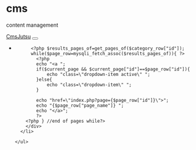 # cms
content management
<nav class="navbar navbar-expand-sm navbar-dark bg-dark p-3">
  <a class="navbar-brand" href="#">CmsJutsu</a>
  <button class="navbar-toggler" type="button" data-toggle="collapse" data-target="#navMenu" aria-controls="navbarSupportedContent" aria-expanded="false" aria-label="Toggle navigation">
    <span class="navbar-toggler-icon"></span>
  </button>
  <div class="collapse navbar-collapse" id="navMenu">
    <ul class="navbar-nav">
      <?php $results_cats=get_all_categories();?>
      <?php while($category_row=mysqli_fetch_assoc($results_cats)) {?>
      <li class="nav-item dropdown">
        <a class="nav-link dropdown-toggle" href="#"  id="navbarDropdown" role="button" data-toggle="dropdown" aria-haspopup="true" aria-expanded="false">
<?php echo $category_row["cat_name"]; ?>
        </a>
        <div class="dropdown-menu" aria-labelledby="navbarDropdown">
          
          <?php $results_pages_of=get_pages_of($category_row["id"]);
          while($page_row=mysqli_fetch_assoc($results_pages_of)){ ?>
            <?php
            echo "<a ";
            if($current_page && $current_page["id"]==$page_row["id"]){
                echo "class=\"dropdown-item active\" ";
            }else{
                echo "class=\"dropdown-item\" ";
            }

            echo "href=\"index.php?page={$page_row["id"]}\">";
            echo "{$page_row["page_name"]} ";
            echo "</a>";
            ?>
        <?php } //end of pages while?>
        </div>
      </li>
<?php } //end of category while ?>
<?php mysqli_free_result($results_cats);?>
    </ul>

  </div>
</nav>
